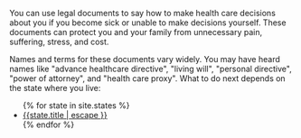 You can use legal documents to say how to make health care decisions about you if you become sick or unable to make decisions yourself.  These documents can protect you and your family from unnecessary pain, suffering, stress, and cost.

Names and terms for these documents vary widely.  You may have heard names like "advance healthcare directive", "living will", "personal directive", "power of attorney", and "health care proxy".  What to do next depends on the state where you live:

<ul>
{% for state in site.states %}
<li><a href="{{state.permalink}}">{{state.title | escape }}</a></li>
{% endfor %}
</ul>
